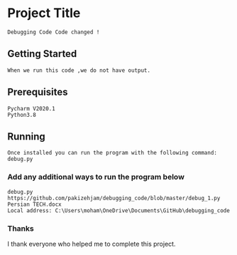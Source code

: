 # Project Title
```
Debugging Code Code changed !
```
## Getting Started
```
When we run this code ,we do not have output.
```
## Prerequisites
```
Pycharm V2020.1
Python3.8
```
## Running
```
Once installed you can run the program with the following command:
debug.py
```
### Add any additional ways to run the program below
```
debug.py
https://github.com/pakizehjam/debugging_code/blob/master/debug_1.py
Persian TECH.docx
Local address: C:\Users\moham\OneDrive\Documents\GitHub\debugging_code
```
### Thanks
I thank everyone who helped me to complete this project.
